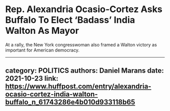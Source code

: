 # Rep. Alexandria Ocasio-Cortez Asks Buffalo To Elect ‘Badass’ India Walton As Mayor

At a rally, the New York congresswoman also framed a Walton victory as important for American democracy.

---
category: POLITICS
authors: Daniel Marans
date: 2021-10-23
link: https://www.huffpost.com/entry/alexandria-ocasio-cortez-india-walton-buffalo_n_61743286e4b010d933118b65
---
